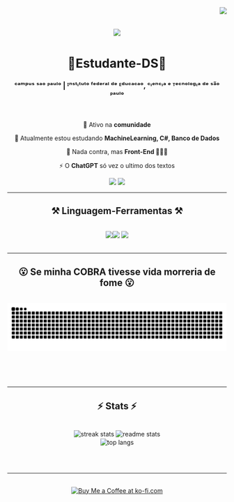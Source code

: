 <img align="right" src="https://visitor-badge.laobi.icu/badge?page_id=salesp07.salesp07" />

<h1 align="center">
    <img src="https://readme-typing-svg.herokuapp.com/?font=Righteous&size=35&center=true&vCenter=true&width=500&height=70&duration=4000&lines=Opa!+👋;" />
</h1>

<h1 align="center">📖Estudante-DS📖</h1>
  
  <h3 align="center">ᶜᵃᵐᵖᵘˢ ˢᵃᵒ ᴾᵃᵘˡᵒ | ᴵⁿˢᵗᶦᵗᵘᵗᵒ ᶠᵉᵈᵉʳᵃˡ ᵈᵉ ᴱᵈᵘᶜᵃᶜᵃᵒ, ᶜᶦᵉⁿᶜᶦᵃ ᵉ ᵀᵉᶜⁿᵒˡᵒᵍᶦᵃ ᵈᵉ ˢᵃ̃ᵒ ᴾᵃᵘˡᵒ</h3>

<br/>

<div align="center">
 
 🔭 Ativo na **comunidade**
 
 🌱 Atualmente estou estudando **MachineLearning, C#, Banco de Dados**

💬 Nada contra, mas **Front-End 🤮🤮🤮**

⚡ O **ChatGPT** só vez o ultimo dos textos

 </div>
 
<div align="center"> 
  <div>
<a href="https://instagram.com/qi_artur" target="_blank"><img loading="lazy" src="https://img.shields.io/badge/-Instagram-%23E4405F?style=for-the-badge&logo=instagram&logoColor=white" target="_blank"></a>
<a href = "mailto:ahlregadas@gmail.com"><img loading="lazy" src="https://img.shields.io/badge/Gmail-D14836?style=for-the-badge&logo=gmail&logoColor=white" target="_blank"></a> 
</div>
  </a>
</div>

 <hr/>
 
<h2 align="center">⚒️ Linguagem-Ferramentas ⚒️</h2>
<br/>
<div align="center">
    <img src="https://store-images.s-microsoft.com/image/apps.23372.14107117329069310.4b704e0c-2467-45b1-84e7-6f30685c3d9c.3aef0211-caa2-419e-9994-c8bd1e0e484f?h=464" height=75><img src="https://seeklogo.com/images/S/selenium-logo-A1B53CEFB0-seeklogo.com.png" height=75>
  <img src="https://upload.wikimedia.org/wikipedia/commons/thumb/4/41/Tcl.svg/640px-Tcl.svg.png" height=75>                  
    <br>
</div>

<br/>
<hr/>

<div align="center">
  <h2>😮 Se minha COBRA tivesse vida morreria de fome 😮</h2>
  <br>
  <picture>
  <source media="(prefers-color-scheme: dark)" srcset="https://raw.githubusercontent.com/ArturRegadas/ArturRegadas/output/github-contribution-grid-snake-dark.svg">
  <source media="(prefers-color-scheme: light)" srcset="https://raw.githubusercontent.com/ArturRegadas/ArturRegadas/output/github-contribution-grid-snake.svg">
  <img alt="github contribution grid snake animation" src="https://raw.githubusercontent.com/ArturRegadas/ArturRegadas/output/github-contribution-grid-snake.svg">
</picture>
 
  <br/><br/><br/>
</div>

<hr/>

<h2 align="center">⚡ Stats ⚡</h2>
<br>
<div align=center>
  <img width=390 src="https://github-readme-streak-stats-salesp07.vercel.app/?user=salesp07&count_private=true&theme=react&border_radius=10" alt="streak stats"/>
  <img width=390 src="https://github-readme-stats-salesp07.vercel.app/api?username=salesp07&count_private=true&show_icons=true&theme=react&rank_icon=github&border_radius=10" alt="readme stats" />
  <br/>
  <img width=325 align="center" src="https://github-readme-stats-salesp07.vercel.app/api/top-langs/?username=salesp07&hide=HTML&langs_count=8&layout=compact&theme=react&border_radius=10&size_weight=0.5&count_weight=0.5&exclude_repo=github-readme-stats" alt="top langs" />
</div>

<br/><br/>

<hr/>

<br/>

<div align="center">
<a href='https://ko-fi.com/V7V4RAK9C' target='_blank'><img height='64' style='border:0px;height:64px;' src='https://storage.ko-fi.com/cdn/kofi1.png?v=3' border='0' alt='Buy Me a Coffee at ko-fi.com' /></a>
</div>

<br/>





<!--
CREDITOS:
_generated with [Platane/snk](https://github.com/Platane/snk)_
